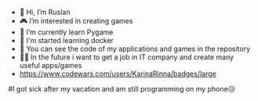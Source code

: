 - 👋 Hi, I’m Ruslan
- 🎮 I’m interested  in creating games
- 🐍 I’m currently learn Pygame
- 🤩 I'm started learning docker 
- 🧐 You can see the code of my applications and games in the repository
- 🧑‍💻 In the future i want to get a job in IT company and create many useful apps/games
- https://www.codewars.com/users/KarinaRinna/badges/large


#I got sick after my vacation and am still programming on my phone😥
